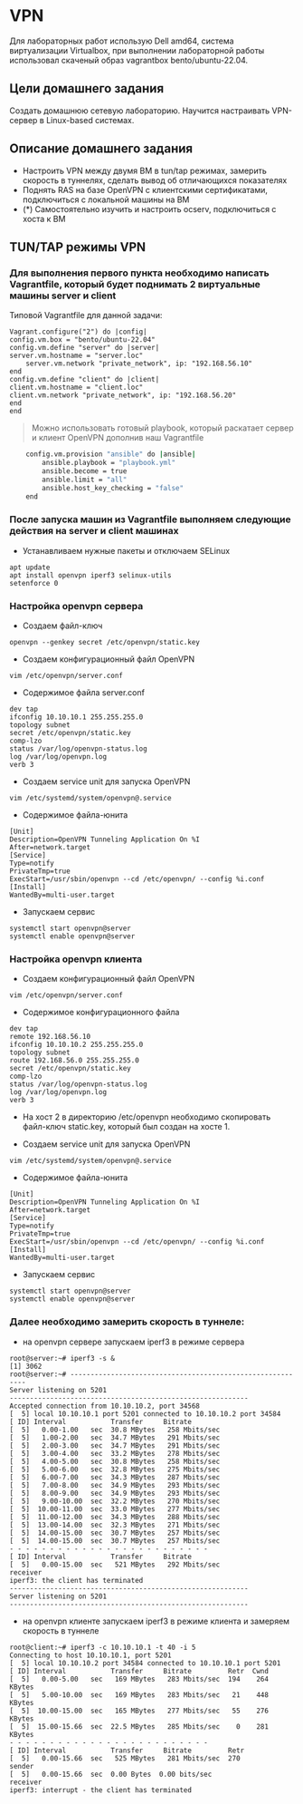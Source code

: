 # VPN
Для лабораторных работ использую Dell amd64, система виртуализации Virtualbox, при выполнении лабораторной работы использовал скаченый образ vagrantbox bento/ubuntu-22.04.

## Цели домашнего задания

Создать домашнюю сетевую лабораторию. Научится настраивать VPN-сервер в Linux-based системах.

## Описание домашнего задания
- Настроить VPN между двумя ВМ в tun/tap режимах, замерить скорость в туннелях, сделать вывод об отличающихся показателях
- Поднять RAS на базе OpenVPN с клиентскими сертификатами, подключиться с локальной машины на ВМ
- (*) Самостоятельно изучить и настроить ocserv, подключиться с хоста к ВМ

## TUN/TAP режимы VPN

### Для выполнения первого пункта необходимо написать Vagrantfile, который будет поднимать 2 виртуальные машины server и client

Типовой Vagrantfile для данной задачи:

```
Vagrant.configure("2") do |config|
config.vm.box = "bento/ubuntu-22.04"
config.vm.define "server" do |server|
server.vm.hostname = "server.loc"
  	server.vm.network "private_network", ip: "192.168.56.10"
end
config.vm.define "client" do |client|
client.vm.hostname = "client.loc"
client.vm.network "private_network", ip: "192.168.56.20"
end
end
```

> Можно использовать готовый playbook, который раскатает сервер и клиент OpenVPN дополнив наш Vagrantfile

```bash
    config.vm.provision "ansible" do |ansible|
        ansible.playbook = "playbook.yml"
        ansible.become = true
        ansible.limit = "all"
        ansible.host_key_checking = "false"
    end  
```

### После запуска машин из Vagrantfile выполняем следующие действия на server и client машинах

- Устанавливаем нужные пакеты и отключаем SELinux
```
apt update
apt install openvpn iperf3 selinux-utils
setenforce 0
```

### Настройка openvpn сервера

- Cоздаем файл-ключ 
```
openvpn --genkey secret /etc/openvpn/static.key
```

- Cоздаем конфигурационный файл OpenVPN 
```
vim /etc/openvpn/server.conf
```

- Содержимое файла server.conf
```
dev tap 
ifconfig 10.10.10.1 255.255.255.0 
topology subnet 
secret /etc/openvpn/static.key 
comp-lzo 
status /var/log/openvpn-status.log 
log /var/log/openvpn.log  
verb 3 
```
 
- Создаем service unit для запуска OpenVPN
 ```
vim /etc/systemd/system/openvpn@.service
```

- Содержимое файла-юнита
```
[Unit] 
Description=OpenVPN Tunneling Application On %I 
After=network.target 
[Service] 
Type=notify 
PrivateTmp=true 
ExecStart=/usr/sbin/openvpn --cd /etc/openvpn/ --config %i.conf 
[Install] 
WantedBy=multi-user.target
```

- Запускаем сервис 
```
systemctl start openvpn@server 
systemctl enable openvpn@server
```
### Настройка openvpn клиента

- Cоздаем конфигурационный файл OpenVPN 
```
vim /etc/openvpn/server.conf
```

- Содержимое конфигурационного файла  
```
dev tap 
remote 192.168.56.10 
ifconfig 10.10.10.2 255.255.255.0 
topology subnet 
route 192.168.56.0 255.255.255.0 
secret /etc/openvpn/static.key
comp-lzo
status /var/log/openvpn-status.log 
log /var/log/openvpn.log 
verb 3 
```

- На хост 2 в директорию /etc/openvpn необходимо скопировать файл-ключ static.key, который был создан на хосте 1.  

- Создаем service unit для запуска OpenVPN
```
vim /etc/systemd/system/openvpn@.service
```
- Содержимое файла-юнита
```
[Unit] 
Description=OpenVPN Tunneling Application On %I 
After=network.target 
[Service] 
Type=notify 
PrivateTmp=true 
ExecStart=/usr/sbin/openvpn --cd /etc/openvpn/ --config %i.conf 
[Install] 
WantedBy=multi-user.target
```
- Запускаем сервис
```
systemctl start openvpn@server 
systemctl enable openvpn@server
```

### Далее необходимо замерить скорость в туннеле:

- на openvpn сервере запускаем iperf3 в режиме сервера

```
root@server:~# iperf3 -s &
[1] 3062
root@server:~# -----------------------------------------------------------
Server listening on 5201
-----------------------------------------------------------
Accepted connection from 10.10.10.2, port 34568
[  5] local 10.10.10.1 port 5201 connected to 10.10.10.2 port 34584
[ ID] Interval           Transfer     Bitrate
[  5]   0.00-1.00   sec  30.8 MBytes   258 Mbits/sec                  
[  5]   1.00-2.00   sec  34.7 MBytes   291 Mbits/sec                  
[  5]   2.00-3.00   sec  34.7 MBytes   291 Mbits/sec                  
[  5]   3.00-4.00   sec  33.2 MBytes   278 Mbits/sec                  
[  5]   4.00-5.00   sec  30.8 MBytes   258 Mbits/sec                  
[  5]   5.00-6.00   sec  32.8 MBytes   275 Mbits/sec                  
[  5]   6.00-7.00   sec  34.3 MBytes   287 Mbits/sec                  
[  5]   7.00-8.00   sec  34.9 MBytes   293 Mbits/sec                  
[  5]   8.00-9.00   sec  34.9 MBytes   293 Mbits/sec                  
[  5]   9.00-10.00  sec  32.2 MBytes   270 Mbits/sec                  
[  5]  10.00-11.00  sec  33.0 MBytes   277 Mbits/sec                  
[  5]  11.00-12.00  sec  34.3 MBytes   288 Mbits/sec                  
[  5]  13.00-14.00  sec  32.3 MBytes   271 Mbits/sec                  
[  5]  14.00-15.00  sec  30.7 MBytes   257 Mbits/sec                  
[  5]  14.00-15.00  sec  30.7 MBytes   257 Mbits/sec                  
- - - - - - - - - - - - - - - - - - - - - - - - -
[ ID] Interval           Transfer     Bitrate
[  5]   0.00-15.00  sec   521 MBytes   292 Mbits/sec                  receiver
iperf3: the client has terminated
-----------------------------------------------------------
Server listening on 5201
-----------------------------------------------------------
```

- на openvpn клиенте запускаем iperf3 в режиме клиента и замеряем скорость в туннеле

```
root@client:~# iperf3 -c 10.10.10.1 -t 40 -i 5
Connecting to host 10.10.10.1, port 5201
[  5] local 10.10.10.2 port 34584 connected to 10.10.10.1 port 5201
[ ID] Interval           Transfer     Bitrate         Retr  Cwnd
[  5]   0.00-5.00   sec   169 MBytes   283 Mbits/sec  194    264 KBytes       
[  5]   5.00-10.00  sec   169 MBytes   283 Mbits/sec   21    448 KBytes       
[  5]  10.00-15.00  sec   165 MBytes   277 Mbits/sec   55    276 KBytes       
[  5]  15.00-15.66  sec  22.5 MBytes   285 Mbits/sec    0    281 KBytes       
- - - - - - - - - - - - - - - - - - - - - - - - -
[ ID] Interval           Transfer     Bitrate         Retr
[  5]   0.00-15.66  sec   525 MBytes   281 Mbits/sec  270             sender
[  5]   0.00-15.66  sec  0.00 Bytes  0.00 bits/sec                  receiver
iperf3: interrupt - the client has terminated
```


